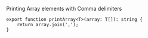 Printing Array elements with Comma delimiters

    export function printArray<T>(array: T[]): string {
        return array.join(',');
    }
